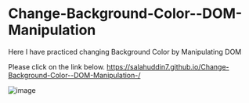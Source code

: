 # Change-Background-Color--DOM-Manipulation
Here I have practiced changing Background Color by Manipulating DOM


Please click on the link below.
https://salahuddin7.github.io/Change-Background-Color--DOM-Manipulation-/



![image](https://user-images.githubusercontent.com/77015008/143926976-16bf9ec0-b1c1-46cc-a577-f5287d30ed14.png)
